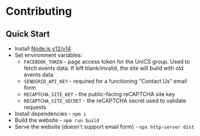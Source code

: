 # Contributing

## Quick Start

- Install [Node.js v12/v14](https://nodejs.org/)
- Set environment variables:
	- `FACEBOOK_TOKEN` - page access token for the UniCS group. Used to fetch events data. If left blank/invalid, the site will build with old events data
	- `SENDGRID_API_KEY` - required for a functioning "Contact Us" email form
	- `RECAPTCHA_SITE_KEY` - the public-facing reCAPTCHA site key
	- `RECAPTCHA_SITE_SECRET` - the reCAPTCHA secret used to validate requests
- Install dependencies - `npm i`
- Build the website - `npm run build`
- Serve the website (doesn't support email form) - `npx http-server dist`